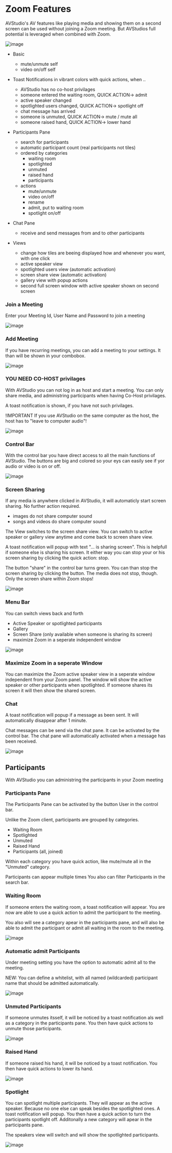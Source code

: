 # Zoom Features
AVStudio's AV features like playing media and showing them on a second screen can be used without joining a Zoom meeting. 
But AVStudios full potential is leveraged when combined with Zoom.

![image](https://github.com/avstudiojw/avstudio/assets/166111109/cae2f8b7-5802-4e3c-baaa-2c8ebff8867b)

- Basic
  - mute/unmute self
  - video on/off self

- Toast Notifications in vibrant colors with quick actions, when ..
  - AVStudio has no co-host privilages
  - someone entered the waiting room, QUICK ACTION-> admit
  - active speaker changed
  - spotlighted users changed, QUICK ACTION-> spotlight off
  - chat message has arrived
  - someone is unmuted, QUICK ACTION-> mute / mute all
  - someone raised hand, QUICK ACTION-> lower hand 

- Participants Pane
  - search for participants
  - automatic participant count (real participants not tiles)
  - ordered by categories
    -  waiting room
    -  spotlighted
    -  unmuted
    -  raised hand
    -  participants
  - actions
    -  mute/unmute
    -  video on/off
    -  rename
    -  admit, put to waiting room
    -  spotlight on/off

- Chat Pane
  - receive and send messages from and to other participants

- Views
  - change how tiles are beeing displayed how and whenever you want, with one click
  - active speaker view
  - spotlighted users view (automatic activation)
  - screen share view (automatic activation)
  - gallery view with popup actions  
  - second full screen window with active speaker shown on second screen


### Join a Meeting
Enter your Meeting Id, User Name and Password to join a meeting

![image](https://github.com/avstudiojw/avstudio/assets/166111109/70240200-6d69-43e5-b04e-db278c0e7186)

### Add Meeting
If you have recurring meetings, you can add a meeting to your settings. It than will be shown in your combobox.

![image](https://github.com/avstudiojw/avstudio/assets/166111109/cff4c9f0-fd9d-4d02-b7c9-d1955eccb7b0)

### YOU NEED CO-HOST privilages
With AVStudio you can not log in as host and start a meeting. 
You can only share media, and administring participants when having Co-Host privilages.

A toast notification is shown, if you have not such privilages.

!IMPORTANT 
If you use AVStudio on the same computer as the host, the host has to "leave to computer audio"!

![image](https://github.com/avstudiojw/avstudio/assets/166111109/16107ad0-b0df-4c19-9b7e-0fee423287b6)

### Control Bar
With the control bar you have direct access to all the main functions of AVStudio.
The buttons are big and colored so your eys can easily see if yor audio or video is on or off.

![image](https://github.com/avstudiojw/avstudio/assets/166111109/92d0627a-0ec2-4803-83ab-1f7e2442b8dd)

### Screen Sharing
If any media is anywhere clicked in AVStudio, it will automaticly start screen sharing. No further action required.
- images do not share computer sound
- songs and videos do share computer sound

The View switches to the screen share view.
You can switch to active speaker or gallery view anytime and come back to screen share view.

A toast notification will popup with text "... is sharing screen". This is helpfull if someone else is sharing his screen. It either way you can stop your or his screen sharing by clicking the quick action: stop.

The button "share" in the control bar turns green.
You can than stop the screen sharing by clicking the button. The media does not stop, though. Only the screen share within Zoom stops!

![image](https://github.com/avstudiojw/avstudio/assets/166111109/7f5eb48a-5f21-4c70-b0b1-d9b2dd1cfd3c)

### Menu Bar
You can switch views back and forth
- Active Speaker or spotlighted participants
- Gallery
- Screen Share (only available when someone is sharing its screen)
- maximize Zoom in a seperate independent window

![image](https://github.com/avstudiojw/avstudio/assets/166111109/a2e6421c-fa3f-493e-8714-9972567ddab3)

### Maximize Zoom in a seperate Window
You can maximize the Zoom active speaker view in a seperate window independent from your Zoom panel.
The window will show the active speaker or other participants when spotlighted. If someone shares its screen it will then show the shared screen.

### Chat
A toast notification will popup if a message as been sent. It will automatically disappear after 1 minute.

Chat messages can be send via the chat pane. It can be activated by the control bar.
The chat pane will automatically activated when a message has been received.

![image](https://github.com/avstudiojw/avstudio/assets/166111109/122f80c2-17b5-458d-a01b-26bc5d0a259f)

## Participants
With AVStudio you can administring the participants in your Zoom meeting

### Participants Pane
The Participants Pane can be activated by the button User in the control bar.

Unlike the Zoom client, participants are grouped by categories.
- Waiting Room
- Spotlighted
- Unmuted
- Raised Hand
- Participants (all, joined)

Within each category you have quick action, like mute/mute all in the "Unmuted" category.

Participants can appear multiple times
You also can filter Participants in the search bar.

### Waiting Room
If someone enters the waiting room, a toast notification will appear. You are now are able to use a quick action to admit the participant to the meeting.

You also will see a category apear in the participants pane, and will also be able to admit the participant or admit all waiting in the room to the meeting. 

![image](https://github.com/avstudiojw/avstudio/assets/166111109/2915e8c4-1ff1-4df8-853f-aebcd7c33a9a)

### Automatic admit Participants
Under meeting setting you have the option to automatic admit all to the meeting.

NEW: You can define a whitelist, with all named (wildcarded) participant name that should be admitted automatically.

![image](https://github.com/avstudiojw/avstudio/assets/166111109/19c30eb5-bfa0-4d92-ab29-a42b0fcf5f36)

### Unmuted Participants
If someone unmutes itsself, it will be noticed by a toast notification als well as a category in the participants pane. 
You then have quick actions to unmute those participants.

![image](https://github.com/avstudiojw/avstudio/assets/166111109/1b5d1a61-d29a-4f75-a190-188a93a7e5aa)

### Raised Hand
If someone raised his hand, it will be noticed by a toast notification. You then have quick actions to lower its hand.

![image](https://github.com/avstudiojw/avstudio/assets/166111109/77869c3c-d026-4acf-8cf8-7cb7f5a0d246)

### Spotlight
You can spotlight multiple participants. They will appear as the active speaker. Because no one else can speak besides the spotlighted ones.
A toast notification will popup. You then have a quick action to turn the participants spotlight off. Additonally a new category will apear in the participants pane.

The speakers view will switch and will show the spotlighted participants.

![image](https://github.com/avstudiojw/avstudio/assets/166111109/e41c9061-a65c-44bc-a9ff-62b0192f9363)

